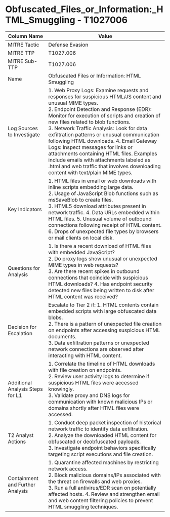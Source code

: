 # Obfuscated_Files_or_Information:_HTML_Smuggling - T1027006

| Column Name | Value |
|-------------|-------|
| MITRE Tactic | Defense Evasion |
| MITRE TTP | T1027.006 |
| MITRE Sub-TTP | T1027.006 |
| Name | Obfuscated Files or Information: HTML Smuggling |
| Log Sources to Investigate | 1. Web Proxy Logs: Examine requests and responses for suspicious HTML/JS content and unusual MIME types.<br>2. Endpoint Detection and Response (EDR): Monitor for execution of scripts and creation of new files related to blob functions.<br>3. Network Traffic Analysis: Look for data exfiltration patterns or unusual communication following HTML downloads. 4. Email Gateway Logs: Inspect messages for links or attachments containing HTML files. Examples include emails with attachments labeled as .html and web traffic that involves downloading content with text/plain MIME types. |
| Key Indicators | 1. HTML files in email or web downloads with inline scripts embedding large data.<br>2. Usage of JavaScript Blob functions such as msSaveBlob to create files.<br>3. HTML5 download attributes present in network traffic. 4. Data URLs embedded within HTML files. 5. Unusual volume of outbound connections following receipt of HTML content. 6. Drops of unexpected file types by browsers or mail clients on local disk. |
| Questions for Analysis | 1. Is there a recent download of HTML files with embedded JavaScript?<br>2. Do proxy logs show unusual or unexpected MIME types in web requests?<br>3. Are there recent spikes in outbound connections that coincide with suspicious HTML downloads? 4. Has endpoint security detected new files being written to disk after HTML content was received? |
| Decision for Escalation | Escalate to Tier 2 if: 1. HTML contents contain embedded scripts with large obfuscated data blobs.<br>2. There is a pattern of unexpected file creation on endpoints after accessing suspicious HTML documents.<br>3. Data exfiltration patterns or unexpected network connections are observed after interacting with HTML content. |
| Additional Analysis Steps for L1 | 1. Correlate the timeline of HTML downloads with file creation on endpoints.<br>2. Review user activity logs to determine if suspicious HTML files were accessed knowingly.<br>3. Validate proxy and DNS logs for communication with known malicious IPs or domains shortly after HTML files were accessed. |
| T2 Analyst Actions | 1. Conduct deep packet inspection of historical network traffic to identify data exfiltration.<br>2. Analyze the downloaded HTML content for obfuscated or deobfuscated payloads.<br>3. Investigate endpoint behaviors specifically targeting script executions and file creation. |
| Containment and Further Analysis | 1. Quarantine affected machines by restricting network access.<br>2. Block malicious domains/IPs associated with the threat on firewalls and web proxies.<br>3. Run a full antivirus/EDR scan on potentially affected hosts. 4. Review and strengthen email and web content filtering policies to prevent HTML smuggling techniques. |
